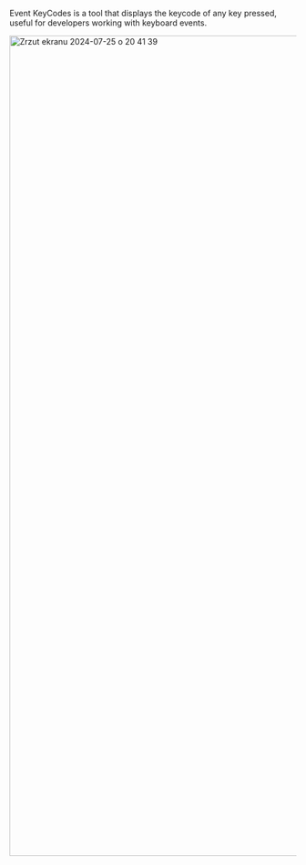 Event KeyCodes is a tool that displays the keycode of any key pressed, useful for developers working with keyboard events.

<img width="1440" alt="Zrzut ekranu 2024-07-25 o 20 41 39" src="https://github.com/user-attachments/assets/21c13c63-c40f-4cb6-8381-ab372c0d37c2">
